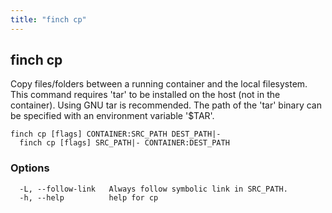 ```yaml
---
title: "finch cp"
---
```


## finch cp

Copy files/folders between a running container and the local filesystem.
This command requires 'tar' to be installed on the host (not in the container).
Using GNU tar is recommended.
The path of the 'tar' binary can be specified with an environment variable '$TAR'.

```
finch cp [flags] CONTAINER:SRC_PATH DEST_PATH|-
  finch cp [flags] SRC_PATH|- CONTAINER:DEST_PATH
```

### Options

```
  -L, --follow-link   Always follow symbolic link in SRC_PATH.
  -h, --help          help for cp
```
